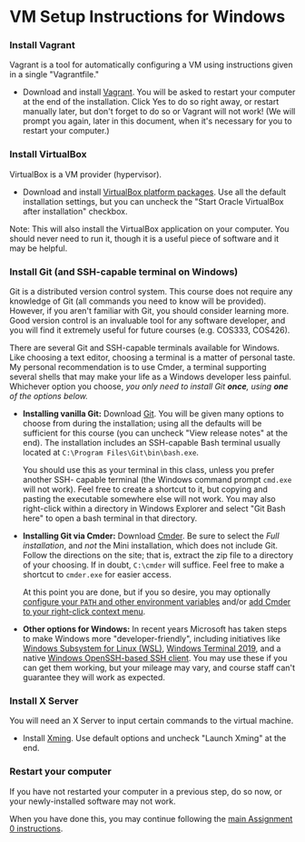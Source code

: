 # VM Setup Instructions for Windows

### Install Vagrant

Vagrant is a tool for automatically configuring a VM using instructions given in a
single "Vagrantfile."

* Download and install [Vagrant](https://www.vagrantup.com/downloads.html).
  You will be asked to restart your computer at the end of the installation.
  Click Yes to do so right away, or restart manually later, but don't forget to
  do so or Vagrant will not work! (We will prompt you again, later in this
  document, when it's necessary for you to restart your computer.)

### Install VirtualBox

VirtualBox is a VM provider (hypervisor).

* Download and install [VirtualBox platform packages](https://www.virtualbox.org/wiki/Downloads).
  Use all the default installation settings, but you can uncheck the "Start Oracle
  VirtualBox after installation" checkbox.

Note: This will also install the VirtualBox application on your computer.
You should never need to run it, though it is a useful piece of software and
it may be helpful.

### Install Git (and SSH-capable terminal on Windows)

Git is a distributed version control system. This course does not require any
knowledge of Git (all commands you need to know will be provided). However, if
you aren't familiar with Git, you should consider learning more. Good version
control is an invaluable tool for any software developer, and you will find it
extremely useful for future courses (e.g. COS333, COS426).

There are several Git and SSH-capable terminals available for Windows.
Like choosing a text editor, choosing a terminal is a matter of personal taste.
My personal recommendation is to use Cmder, a terminal supporting several
shells that may make your life as a Windows developer less painful. Whichever
option you choose, *you only need to install Git __once__, using __one__ of the
options below.*

* **Installing vanilla Git:** Download [Git](https://git-scm.com/downloads).
  You will be given many options to choose from during the installation;
  using all the defaults will be sufficient for this course
  (you can uncheck "View release notes" at the end).
  The installation includes an SSH-capable Bash terminal usually located at
  `C:\Program Files\Git\bin\bash.exe`.

  You should use this as your terminal in this class, unless you prefer another SSH-
  capable terminal (the Windows command prompt `cmd.exe` will not work). Feel free to
  create a shortcut to it, but copying and pasting the executable somewhere else will
  not work.
  You may also right-click within a directory in Windows Explorer and select
  "Git Bash here" to open a bash terminal in that directory.

* **Installing Git via Cmder:** Download [Cmder](https://cmder.net/).
  Be sure to select the *Full installation*, and *not* the Mini installation,
  which does not include Git. Follow the directions on the site; that is,
  extract the zip file to a directory of your choosing. If in doubt, `C:\cmder`
  will suffice. Feel free to make a shortcut to `cmder.exe` for easier access.

  At this point you are done, but if you so desire, you may optionally
  [configure your `PATH` and other environment variables](https://github.com/cmderdev/cmder/wiki/Setting-up-Environment-Variables)
  and/or [add Cmder to your right-click context menu](https://github.com/cmderdev/cmder/blob/master/README.md#context-menu-integration).

* **Other options for Windows:** In recent years Microsoft has taken steps to make
  Windows more "developer-friendly", including initiatives like
  [Windows Subsystem for Linux (WSL)](https://docs.microsoft.com/en-us/windows/wsl/about),
  [Windows Terminal 2019](https://devblogs.microsoft.com/commandline/introducing-windows-terminal/),
  and a native [Windows OpenSSH-based SSH client](https://docs.microsoft.com/en-us/windows-server/administration/openssh/openssh_install_firstuse).
  You may use these if you can get them working, but your mileage may vary,
  and course staff can't guarantee they will work as expected.

### Install X Server

You will need an X Server to input certain commands to the virtual machine.

* Install [Xming](https://sourceforge.net/projects/xming/files/Xming/6.9.0.31/Xming-6-9-0-31-setup.exe/download).
  Use default options and uncheck "Launch Xming" at the end.

### Restart your computer

If you have not restarted your computer in a previous step, do so now, or your
newly-installed software may not work.

When you have done this, you may continue following the
[main Assignment 0 instructions](README.md).
